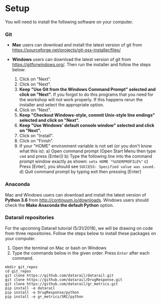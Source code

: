 # Setup

You will need to install the following software on your computer.

### Git
- **Mac** users can download and install the latest version of git from https://sourceforge.net/projects/git-osx-installer/files/

- **Windows** users can download the latest version of git from https://gitforwindows.org/. Then run the installer and follow the steps below:
  1. Click on "Next".
  2. Click on "Next".
  3. **Keep "Use Git from the Windows Command Prompt" selected and click on "Next".** If you forgot to do this programs that you need for the workshop will not work properly. If this happens rerun the installer and select the appropriate option.
  4. Click on "Next".
  5. **Keep "Checkout Windows-style, commit Unix-style line endings" selected and click on "Next".**
  6. **Keep "Use Windows' default console window" selected and click on "Next".**
  7. Click on "Install".
  8. Click on "Finish".
  9. If your "HOME" environment variable is not set (or you don't know what this is):
        a) Open command prompt (Open Start Menu then type `cmd` and press [Enter])
        b) Type the following line into the command prompt window exactly as shown:
        `setx HOME "%USERPROFILE%"`
        c) Press [Enter], you should see `SUCCESS: Specified value was saved.`
        d) Quit command prompt by typing exit then pressing [Enter]

### Anaconda

Mac and Windows users can download and install the latest version  of **Python 3.6** from http://continuum.io/downloads. 
Windows users should check the **Make Anaconda the default Python** option.

### Datarail repositories
For the upcoming Datarail tutorial (5/31/2018), we will be drawing on code from three repositoires. Follow the steps below to install these packages on your computer.
1. Open the terminal on Mac or bash on Windows
2. Type the commands below in the given order. Press `Enter` after each command.
  ```
  mkdir git_repos
  cd git_repos
  git clone https://github.com/datarail/datarail.git
  git clone https://github.com/datarail/DrugResponse.git
  git clone https://github.com/datarail/gr_metrics.git
  pip install -e datarail
  pip install -e DrugResponse/python
  pip install -e gr_metrics/SRC/python
  ```

